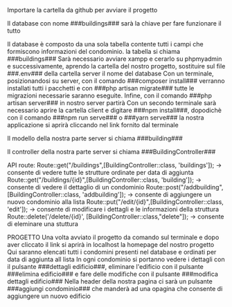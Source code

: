 Importare la cartella da github per avviare il progetto

Il database con nome ###buildings### sarà la chiave per fare funzionare il tutto

Il database è composto da una sola tabella contente tutti i campi che formiscono informazioni del condominio. la tabella si chiama ###buildings###
Sarà necessario avviare xampp e cerarlo su phpmyadmin e successivamente, aprendo la cartella del nostro progetto, sostituire sul file ###.env### della cartella server il nome del database
Con un terminale, posizionandosi su server, con il comando ###composer install### verranno installati tutti i pacchetti e con ###php artisan migrate### tutte le migrazioni necessarie saranno eseguite. Infine, con  il comando ###php artisan server### in nostro server partirà
Con un secondo terminale sarà necessario aprire la cartella client e digitare ###npm install###, dopodichè con il comando ###npm run serve### o ###yarn serve### la nostra applicazione si aprirà cliccando nel link fornito dal terminale

Il modello della nostra parte server si chiama ###building###

Il controller della nostra parte server si chiama ###BuildingController###

API route: 
Route::get("/buildings",[BuildingController::class, 'buildings']); -> consente di vedere tutte le strutture ordinate per data di aggiunta
Route::get("/buildings/{id}",[BuildingController::class, 'building']); -> consente di vedere il dettaglio di un condominio
Route::post("/addbuilding",[BuildingController::class, 'addbuilding']); -> consente di aggiungere un nuovo condominio alla lista
Route::put("/edit/{id}",[BuildingController::class, 'edit']); -> consente di modificare i dettagli e le informazioni della struttura
Route::delete('/delete/{id}', [BuildingController::class,"delete"]); -> consente di eleminare una stuttura

PROGETTO
Una volta avviato il progetto da comando sul terminale e dopo aver cliccato il link si aprirà in localhost la homepage del nostro progetto
Qui saranno elencati tutti i condomini presenti nel database e ordinati per data di aggiunta all lista
In ogni condominio si portanno vedere i dettagli con il pulsante ###dettagli edificio###, eliminare l'edificio con il pulsante ###elimina edificio### e fare delle modifiche con il pulsante ###modifica dettagli edificio### 
Nella header della nostra pagina ci sarà un pulsante ###aggiungi condominio### che manderà ad una opagina che consente di aggiungere un nuovo edificio

